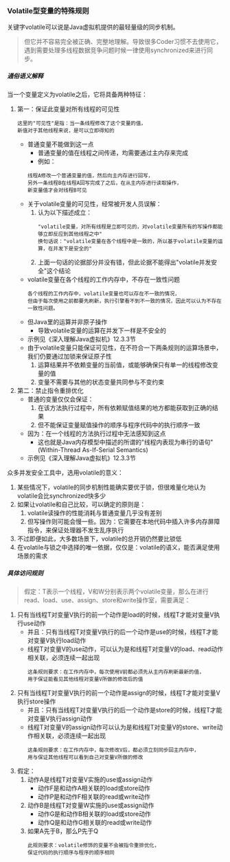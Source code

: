 ### Volatile型变量的特殊规则

关键字volatile可以说是Java虚拟机提供的最轻量级的同步机制。
> 但它并不容易完全被正确、完整地理解。导致很多Coder习惯不去使用它，遇到需要处理多线程数据竞争问题时候一律使用synchronized来进行同步。

##### 通俗语义解释

当一个变量定义为volatile之后，它将具备两种特征：
1. 第一：保证此变量对所有线程的可见性
    ```
    这里的"可见性"是指：当一条线程修改了这个变量的值，
    新值对于其他线程来说，是可以立即得知的
    ```
    * 普通变量不能做到这一点
        * 普通变量的值在线程之间传递，均需要通过主内存来完成
        * 例如：
        ```
        线程A修改一个普通变量的值，然后向主内存进行回写，
        另外一条线程B在线程A回写完成了之后，在从主内存进行读取操作，
        新变量值才会对线程B可见
        ```
    * 关于volatile变量的可见性，经常被开发人员误解：
        1. 认为以下描述成立：
            ```
            "volatile变量，对所有线程是立即可见的，对volatile变量所有的写操作都能够立即反应到其他线程之中"
            换句话说："volatile变量在各个线程中是一致的，所以基于volatile变量的运算，在并发下是安全的"
            ```
        2. 上面一句话的论据部分并没有错，但此论据不能得出"volatile并发安全"这个结论
    * volatile变量在各个线程的工作内存中，不存在一致性问题
        ```
        各个线程的工作内存中，volatile变量也可以存在不一致的情况，
        但由于每次使用之前都要先刷新，执行引擎看不到不一致的情况，因此可以认为不存在一致性问题。
        ```
    * 但Java里的运算并非原子操作
        * 导致volatile变量的运算在并发下一样是不安全的
    * 示例见《深入理解Java虚拟机》12.3.3节
    * 由于volatile变量只能保证可见性，在不符合一下两条规则的运算场景中，我们仍要通过加锁来保证原子性
        1. 运算结果并不依赖变量的当前值，或能够确保只有单一的线程修改变量的值
        2. 变量不需要与其他的状态变量共同参与不变约束
2. 第二：禁止指令重排优化
    * 普通的变量仅仅会保证：
        1. 在该方法执行过程中，所有依赖赋值结果的地方都能获取到正确的结果
        2. 但不能保证变量赋值操作的顺序与程序代码中的执行顺序一致
    * 因为：在一个线程的方法执行过程中无法感知到这点
        * 这也就是Java内存模型中描述的所谓的"线程内表现为串行的语句"(Within-Thread As-If-Serial Semantics)
    * 示例见《深入理解Java虚拟机》12.3.3节

众多并发安全工具中，选用volatile的意义：
1. 某些情况下，volatile的同步机制性能确实要优于锁，但很难量化地认为volatile会比synchronized快多少
2. 如果让volatile和自己比较，可以确定的原则是：
    1. volatile读操作的性能消耗与普通变量几乎没有差别
    2. 但写操作则可能会慢一些。因为：它需要在本地代码中插入许多内存屏障指令，来保证处理器不发生乱序执行
3. 不过即便如此，大多数场景下，volatile的总开销仍然要比锁低
4. 在volatile与锁之中选择的唯一依据，仅仅是：volatile的语义，能否满足使用场景的需求

##### 具体访问规则
> 假定：T表示一个线程，V和W分别表示两个volatile变量，那么在进行read、load、use、assign、store和write操作室，需要满足：

1. 只有当线程T对变量V执行的前一个动作是load的时候，线程T才能对变量V执行use动作
    * 并且：只有当线程T对变量V执行的后一个动作是use的时候，线程T才能对变量V执行load动作
    * 线程T对变量V的use动作，可以认为是和线程T对变量V的load、read动作相关联，必须连续一起出现
        ```
        这条规则要求：在工作内存中，每次使用V前都必须先从主内存刷新最新的值，
        用于保证能看见其他线程对变量V所做的修改后的值
        ```
2. 只有当线程T对变量V执行的前一个动作是assign的时候，线程T才能对变量V执行store操作
    * 并且：只有当线程T对变量V执行的后一个动作是store的时候，线程T才能对变量V执行assign动作
    * 线程T对变量V的assign动作可以认为是和线程T对变量V的store、write动作相关联，必须连续一起出现
        ```
        这条规则要求：在工作内存中，每次修改V后，都必须立刻同步回主内存中，
        用与保证其他线程可以看到自己对变量V所做的修改
        ```
3. 假定：
    1. 动作A是线程T对变量V实施的use或assign动作
        * 动作F是和动作A相关联的load或store动作
        * 动作P是和动作F相关联的read或write动作
    2. 动作B是线程T对变量W实施的use或assign动作
        * 动作G是和动作B相关联的load或store动作
        * 动作Q是和动作G相关联的read或write动作
    3. 如果A先于B，那么P先于Q
        ```
        此规则要求：volatile修饰的变量不会被指令重排优化，
        保证代码的执行顺序与程序的顺序相同
        ```

